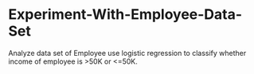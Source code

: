 # Experiment-With-Employee-Data-Set
Analyze data set of Employee use logistic regression to classify whether income of employee is  >50K or  &lt;=50K.
